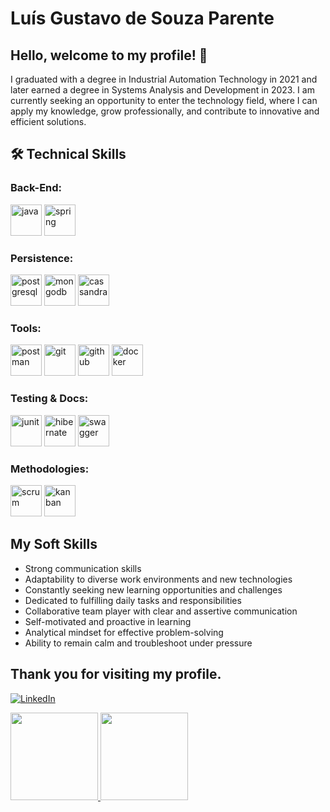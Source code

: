 # Luís Gustavo de Souza Parente
## Hello, welcome to my profile! 👋
I graduated with a degree in Industrial Automation Technology in 2021 and later earned a degree in Systems Analysis and Development in 2023. I am currently seeking an opportunity to enter the technology field, where I can apply my knowledge, grow professionally, and contribute to innovative and efficient solutions.

## 🛠️ Technical Skills

### Back-End:
<p align="left">
  <img src="https://cdn.jsdelivr.net/gh/devicons/devicon/icons/java/java-original.svg" height="50" alt="java" />
  <img src="https://cdn.jsdelivr.net/gh/devicons/devicon/icons/spring/spring-original.svg" height="50" alt="spring" />
</p>

### Persistence:
<p align="left">
  <img src="https://cdn.jsdelivr.net/gh/devicons/devicon/icons/postgresql/postgresql-original.svg" height="50" alt="postgresql" />
  <img src="https://cdn.jsdelivr.net/gh/devicons/devicon/icons/mongodb/mongodb-original.svg" height="50" alt="mongodb" />
  <img src="https://cdn.jsdelivr.net/gh/devicons/devicon/icons/cassandra/cassandra-original.svg" height="50" alt="cassandra" />
</p>

### Tools:
<p align="left">
  <img src="https://cdn.jsdelivr.net/gh/devicons/devicon/icons/postman/postman-original.svg" height="50" alt="postman" />
  <img src="https://cdn.jsdelivr.net/gh/devicons/devicon/icons/git/git-original.svg" height="50" alt="git" />
  <img src="https://cdn.jsdelivr.net/gh/devicons/devicon/icons/github/github-original.svg" height="50" alt="github" />
  <img src="https://cdn.jsdelivr.net/gh/devicons/devicon/icons/docker/docker-original.svg" height="50" alt="docker" />
</p>

### Testing & Docs:
<p align="left">
  <img src="https://cdn.jsdelivr.net/gh/devicons/devicon/icons/junit/junit-original.svg" height="50" alt="junit" />
  <img src="https://cdn.jsdelivr.net/gh/devicons/devicon/icons/hibernate/hibernate-original.svg" height="50" alt="hibernate" />
  <img src="https://cdn.jsdelivr.net/gh/devicons/devicon/icons/swagger/swagger-original.svg" height="50" alt="swagger" />
</p>

### Methodologies:
<p align="left">
  <img src="https://cdn.jsdelivr.net/gh/devicons/devicon/icons/scrum/scrum-original.svg" height="50" alt="scrum" />
  <img src="https://cdn.jsdelivr.net/gh/devicons/devicon/icons/kanban/kanban-original.svg" height="50" alt="kanban" />
</p>

## My Soft Skills

- Strong communication skills
- Adaptability to diverse work environments and new technologies
- Constantly seeking new learning opportunities and challenges
- Dedicated to fulfilling daily tasks and responsibilities
- Collaborative team player with clear and assertive communication
- Self-motivated and proactive in learning
- Analytical mindset for effective problem-solving
- Ability to remain calm and troubleshoot under pressure

## Thank you for visiting my profile.

[![LinkedIn](https://img.shields.io/badge/LinkedIn-0077B5?style=for-the-badge&logo=linkedin&logoColor=white)](https://www.linkedin.com/in/luis-parente/)

<div>
<a href="[https://github.com/seu-usuário-aqui](https://github.com/Luis-Parente)">
<img loading="lazy" height="140em" src="https://github-readme-stats.vercel.app/api/top-langs/?username=Luis-Parente&layout=compact&langs_count=7&theme=dracula"/> <img loading="lazy" height="140em" src="https://github-readme-stats.vercel.app/api?username=Luis-Parente&show_icons=true&theme=dracula&include_all_commits=true&count_private=true"/>
</div>
